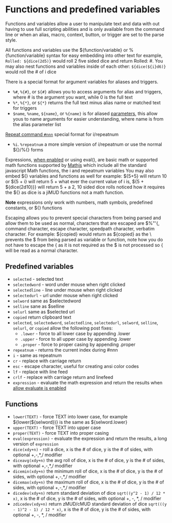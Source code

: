 # Functions and predefined variables

Functions and variables allow a user to manipulate text and data with out having to use full scripting abilities and is only available from the command line or when an alias, macro, context, button, or trigger are set to the parse style.

All functions and variables use the ${function/variable} or %{function/variable} syntax for easy embedding into other text for example, `Rolled: ${dice(2d5)}` would roll 2 five sided dice and return Rolled: #. You may also nest functions and variables inside of each other: `${dice(${i}d6)}` would roll the # of i dice

There is a special format for argument variables for aliases and triggers. 

- `%#`, `%{#}`, or `${#}` allows you to access arguments for alias and triggers, where # is the argument you want, while 0 is the full text
- `%*`, `%{*}`, or `${*}` returns the full text minus alias name or matched text for triggers
- `$name`, `%name`, `${name}`, or `%{name}` is for aliased [parameters](profiles.md#aliases), this allow yous to name arguments for easier understanding, where name is from the alias parameter list

[Repeat command `#nnn`](commands.md) special format for i/repeatnum

- `%i`. `%repeatnum` a more simple version of i/repeatnum or use the normal ${}/%{} forms

Expressions, [when enabled](preferences.md#scripting) or using eval(), are basic math or supported math functions supported by [Mathjs](http://mathjs.org/) which include all the standard javascript Math functions, the i and repeatnum variables You may also embed ${} variables and functions as well for example: ${5+5} will return 10 or ${5 + i} will return 5 + what ever the current value of i is, ${5 + ${dice(2d10)}} will return 5 + a 2, 10 sided dice rolls noticed how it requires the ${} as dice is a jiMUD functions not a math function.

**Note** expressions only work with numbers, math symbols, predefined constants, or ${} functions

Escaping allows you to prevent special characters from being parsed and allow them to be used as normal, characters that are escaped are $%"'{, command character, escape character, speedpath character, verbatim character. For example: \${copied} would return as ${copied} as the \ prevents the $ from being parsed as variable or function, note how you do not have to escape the { as it is not required as the $ is not processed so { will be read as a normal character.

## Predefined variables

- `selected` - selected text
- `selectedword` - word under mouse when right clicked
- `selectedline` - line under mouse when right clicked
- `selectedurl` - url under mouse when right clicked
- `selword` same as $selectedword
- `selline` sane as $selline
- `selurl` same as $selected url
- `copied` return clipboard text
- `selected`, `selectedword`, `selectedline`, `selectedurl`, `selword`, `selline`, `selurl`, or `copied` allow the following post fixes:
  - `.lower` - force to all lower case by appending .lower
  - `.upper` - force to all upper case by appending .lower
  - `.proper` - force to proper casing by appending .proper
- `repeatnum` - returns the current index during #nnn
- `i` - same as repeatnum
- `cr` - replace with carriage return
- `esc` - escape character, useful for creating ansi color codes
- `lf` - replace with line feed
- `crlf` - replace with carriage return and linefeed
- `expression` - evaluate the math expression and return the results when [allow evaluate is enabled](preferences.md#scripting)

## Functions

- `lower(TEXT)` - force TEXT into lower case, for example ${lower(${selword})} is the same as ${selword.lower}
- `upper(TEXT)` - force TEXT into upper case
- `proper(TEXT)` - force TEXT into proper casing
- `eval(expression)` - evaluate the expression and return the results, a long version of `expression`
- `dice(xdy+n)` - roll a dice, x is the # of dice, y is the # of sides, with optional +,-,*,/ modifier
- `diceavg(xdy+n)` the avg roll of dice, x is the # of dice, y is the # of sides, with optional +,-,*,/ modifier
- `dicemin(xdy+n)` the minimum roll of dice, x is the # of dice, y is the # of sides, with optional +,-,*,/ modifier
- `dicemax(xdy+n)` the maximum roll of dice, x is the # of dice, y is the # of sides, with optional +,-,*,/ modifier
- `dicedev(xdy+n)` return standard deviation of dice `sqrt((y^2 - 1) / 12 * x)`, x is the # of dice, y is the # of sides, with optional +, -, *, / modifier
- `zdicedev(xdy+n)` return zMUD/cMUD standard deviation of dice `sqrt(((y - 1)^2 - 1) / 12 * x)`, x is the # of dice, y is the # of sides, with optional +, -, *, / modifier